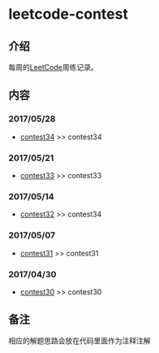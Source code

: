 # leetcode-contest

## **介绍**
每周的[LeetCode](https://leetcode.com/)周练记录。

## **内容**
### **2017/05/28**
- [contest34](https://leetcode.com/contest/leetcode-weekly-contest-34) >> contest34

### **2017/05/21**
- [contest33](https://leetcode.com/contest/leetcode-weekly-contest-33) >> contest33

### **2017/05/14**
- [contest32](https://leetcode.com/contest/leetcode-weekly-contest-32) >> contest34

### **2017/05/07**
- [contest31](https://leetcode.com/contest/leetcode-weekly-contest-31) >> contest31

### **2017/04/30**
- [contest30](https://leetcode.com/contest/leetcode-weekly-contest-30) >> contest30

## **备注**
相应的解题思路会放在代码里面作为注释注解
